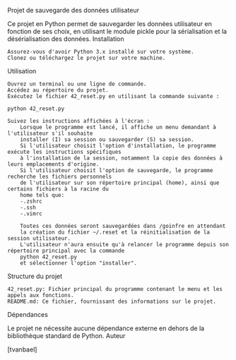 Projet de sauvegarde des données utilisateur

Ce projet en Python permet de sauvegarder les données utilisateur en fonction de ses choix,
en utilisant le module pickle pour la sérialisation et la désérialisation des données.
Installation

    Assurez-vous d'avoir Python 3.x installé sur votre système.
    Clonez ou téléchargez le projet sur votre machine.

Utilisation

    Ouvrez un terminal ou une ligne de commande.
    Accédez au répertoire du projet.
    Exécutez le fichier 42_reset.py en utilisant la commande suivante :

    python 42_reset.py

    Suivez les instructions affichées à l'écran :
        Lorsque le programme est lancé, il affiche un menu demandant à l'utilisateur s'il souhaite
        installer (I) sa session ou sauvegarder (S) sa session.
        Si l'utilisateur choisit l'option d'installation, le programme exécute les instructions spécifiques
        à l'installation de la session, notamment la copie des données à leurs emplacements d'origine.
        Si l'utilisateur choisit l'option de sauvegarde, le programme recherche les fichiers personnels
        de l'utilisateur sur son répertoire principal (home), ainsi que certains fichiers à la racine du
        home tels que:
        -.zshrc
        -.ssh
        -.vimrc
        
        Toutes ces données seront sauvegardées dans /goinfre en attendant
        la création du fichier ~/.reset et la réinitialisation de la session utilisateur.
        L'utilisateur n'aura ensuite qu'à relancer le programme depuis son répertoire principal avec la commande
        python 42_reset.py
        et sélectionner l'option "installer".

Structure du projet

    42_reset.py: Fichier principal du programme contenant le menu et les appels aux fonctions.
    README.md: Ce fichier, fournissant des informations sur le projet.

Dépendances

Le projet ne nécessite aucune dépendance externe en dehors de la bibliothèque standard de Python.
Auteur

[tvanbael]
